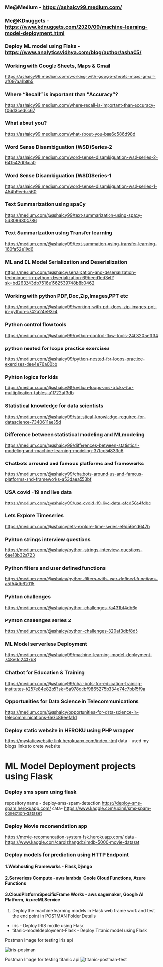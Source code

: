 ### Me@Medium - https://ashaicy99.medium.com/

### Me@KDnuggets  - https://www.kdnuggets.com/2020/09/machine-learning-model-deployment.html

### Deploy ML model using Flaks - https://www.analyticsvidhya.com/blog/author/asha05/

### Working with Google Sheets, Maps & Gmail
https://ashaicy99.medium.com/working-with-google-sheets-maps-gmail-af097aa1b9b5

### Where “Recall” is important than "Accuracy”?
https://ashaicy99.medium.com/where-recall-is-important-than-accuracy-f06d3ced0c67

### What about you?
https://ashaicy99.medium.com/what-about-you-bae6c586d98d

### Word Sense Disambiguation (WSD)Series-2
https://ashaicy99.medium.com/word-sense-disambiguation-wsd-series-2-641542d05ca0

### Word Sense Disambiguation (WSD)Series-1
https://ashaicy99.medium.com/word-sense-disambiguation-wsd-series-1-454b9eeba560

### Text Summarization using spaCy
https://medium.com/@ashaicy99/text-summarization-using-spacy-5d3096304786

### Text Summarization using Transfer learning
https://medium.com/@ashaicy99/text-summation-using-transfer-learning-160fa52e10d6

### ML and DL Model Serialization and Deserialization
https://medium.com/@ashaicy/serialization-and-deserialization-techniques-in-python-deserialization-69beed1ed3ef?sk=bd263243db7516e1562539748b8b0462

### Working with python PDF,Doc,Zip,Images,PPT etc   
https://medium.com/@ashaicy99/working-with-pdf-docs-zip-images-ppt-in-python-c742a24e93e4

### Python control flow tools  
https://medium.com/@ashaicy99/python-control-flow-tools-24b3205eff34

### python nested for loops practice exercises  
https://medium.com/@ashaicy99/python-nested-for-loops-practice-exercises-dee4e76a00bb

### Pyhton logics for kids  
https://medium.com/@ashaicy99/python-loops-and-tricks-for-multiplication-tables-a1f722af3db

### Statistical knowledge for data scientists 
https://medium.com/@ashaicy99/statistical-knowledge-required-for-datascience-7340611ae35d

### Difference between statistical modeling and MLmodeling 
https://medium.com/@ashaicy99/differences-between-statistical-modeling-and-machine-learning-modeling-37fcc5d833c6

### Chatbots arround and famous platforms and frameworks   
https://medium.com/@ashaicy99/chatbots-around-us-and-famous-platforms-and-frameworks-a53daea553bf

### USA covid -19 and live data  
https://medium.com/@ashaicy99/usa-cvoid-19-live-data-afed58a4fdbc

### Lets Explore Timeseries  
https://medium.com/@ashaicy/lets-explore-time-series-e9d56e1d647b

### Pyhton strings interview questions  
https://medium.com/@ashaicy/python-strings-interview-questions-6ae18b32a723

### Python filters and user defined functions 
https://medium.com/@ashaicy/python-filters-with-user-defined-functions-a5f54db62015

### Pyhton challenges 
https://medium.com/@ashaicy/python-challenges-7a431bf4db6c

### Pyhton challenges series 2  
https://medium.com/@ashaicy/python-challenges-820af3dbf8d5

### ML Model serverless Deployment 
https://medium.com/@ashaicy99/machine-learning-model-deployment-748e0c2437b8

### Chatbot for Education & Training 
https://medium.com/@ashaicy99/chat-bots-for-education-training-institutes-b257e84e82b5?sk=5a978ddbf9865275b334e74c7bb15f9a

### Opportunities for Data Science in Telecommunications 
https://medium.com/@ashaicy/opportunities-for-data-science-in-telecommunications-6e3c89eefa1d


### Deploy static website in HEROKU using PHP wrapper
https://mystaticwebsite-link.herokuapp.com/index.html
data - used my blogs links to crete website


# ML Model Deployment projects using Flask
### Deploy sms spam using flask
repository name - deploy-sms-spam-detection
https://deploy-sms-spam.herokuapp.com/
data- https://www.kaggle.com/uciml/sms-spam-collection-dataset

### Deploy Movie recomendation app
https://movie-recomendation-system-fsk.herokuapp.com/
data -  https://www.kaggle.com/carolzhangdc/imdb-5000-movie-dataset
 
### Deploy models for prediction using HTTP Endpoint
#### 1.Webhosting Frameworks - Flask,Django
#### 2.Serverless Compute - aws lambda, Goole Cloud Functions, Azure Functions
#### 3.CloudPlatformSpecificFrame Works - aws sagemaker, Google AI Platform, AzureMLService


1. Deploy the machine learning models in Flask web frame work and test the end point in POSTMAN
Folder Details 
* iris - Deploy IRIS modle using Flask
* titanic-modeldeployment-Flask - Deploy Titanic model using Flask

Postman Image for testing iris api

![iris-postman](https://user-images.githubusercontent.com/66937023/101628759-4aae7100-3a46-11eb-9d07-b44e3b687037.PNG)


Postman Image for testing titanic api
![titanic-postman-test](https://user-images.githubusercontent.com/66937023/101629980-30759280-3a48-11eb-878d-67136319a9af.PNG)




